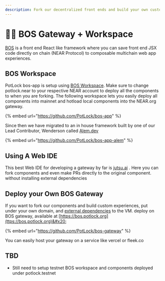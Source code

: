 ```yaml
---
description: Fork our decentralized front ends and build your own custom experiences.
---
```


# 👷‍♂️ BOS Gateway + Workspace

[BOS](https://docs.near.org/bos) is a front end React like framework where you can save front end JSX code directly on chain (NEAR Protocol) to composable multichain web app experiences.

## BOS Workspace

PotLock bos-app is setup using [BOS Workspace](https://github.com/nearbuilders/bos-workspace).  Make sure to change potlock.near to your respective NEAR account to deploy all the components to when you are forking. The following workspace lets you easily deploy all components into mainnet and hotload local components into the NEAR.org gateway.

{% embed url="https://github.com/PotLock/bos-app" %}

Since then we have migrated to an in house framework built by one of our Lead Contributor, Wenderson called [Alem.dev](https://alem.dev)

{% embed url="https://github.com/PotLock/bos-app-alem" %}

## Using A Web IDE

This best Web IDE for developing a gateway by far is [jutsu.ai](https://jutsu.ai) . Here you can fork components and even make PRs directly to the original component. without installing external dependencies&#x20;

## Deploy your Own BOS Gateway

If you want to fork our components and  build custom experiences, put under your own domain, and [external dependencies](https://youtu.be/cJuHp8exNVY) to the VM. deploy on BOS gateway, available at [https://bos.potlock.org](ttps://bos.potlock.org)&#x20;

{% embed url="https://github.com/PotLock/bos-gateway" %}

You can easily host your gateway on a service like vercel or fleek.co&#x20;

## TBD

* Still need to setup testnet BOS workspace and components deployed under potlock.testnet&#x20;
